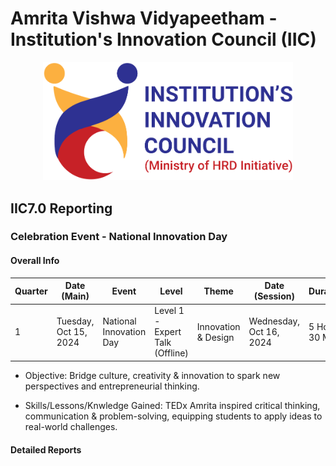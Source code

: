 # Amrita Vishwa Vidyapeetham - Institution's Innovation Council (IIC)

<p align="center">
  <img src="https://raw.githubusercontent.com/AVV-IIC/Admin/refs/heads/main/Assets/logo/IIC.png" alt="IIC Logo" width=400 />
</p>

## IIC7.0 Reporting
### Celebration Event - National Innovation Day

#### Overall Info

| Quarter | Date (Main)             | Event                  | Level                     | Theme                | Date (Session)            | Duration        | Participants                     | Organiser         |
|---------|--------------------------|------------------------|---------------------------|----------------------|---------------------------|-----------------|----------------------------------|------------------|
| 1       | Tuesday, Oct 15, 2024   | National Innovation Day | Level 1 - Expert Talk (Offline) | Innovation & Design | Wednesday, Oct 16, 2024   | 5 Hours 30 Min | 127 (Students: 120, Faculty: 4, External: 3) | Institute Council |


-  Objective: 
Bridge culture, creativity & innovation to spark new perspectives and entrepreneurial thinking.

- Skills/Lessons/Knwledge Gained:
TEDx Amrita inspired critical thinking, communication & problem-solving, equipping students to apply ideas to real-world challenges.

#### Detailed Reports

